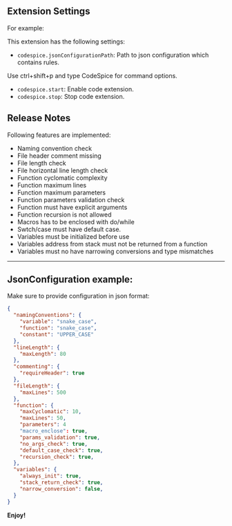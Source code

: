 ## Extension Settings

For example:

This extension has the following settings:
* `codespice.jsonConfigurationPath`: Path to json configuration which contains rules.

Use ctrl+shift+p and type CodeSpice for command options.
* `codespice.start`: Enable code extension.
* `codespice.stop`: Stop code extension.

## Release Notes

Following features are implemented:
* Naming convention check
* File header comment missing 
* File length check
* File horizontal line length check
* Function cyclomatic complexity
* Function maximum lines
* Function maximum parameters
* Function parameters validation check
* Function must have explicit arguments
* Function recursion is not allowed
* Macros has to be enclosed with do/while
* Swtch/case must have default case.
* Variables must be initialized before use
* Variables address from stack must not be returned from a function
* Variables must no have narrowing conversions and type mismatches 

---

## JsonConfiguration example:

Make sure to provide configuration in json format:

```json
{
  "namingConventions": {
    "variable": "snake_case",
    "function": "snake_case",
    "constant": "UPPER_CASE"
  },
  "lineLength": {
    "maxLength": 80
  },
  "commenting": {
    "requireHeader": true
  },
  "fileLength": {
    "maxLines": 500
  },
  "function": {
    "maxCyclomatic": 10,
    "maxLines": 50,
    "parameters": 4
    "macro_enclose": true,
    "params_validation": true,
    "no_args_check": true,
    "default_case_check": true,
    "recursion_check": true,
  },
  "variables": {
    "always_init": true,
    "stack_return_check": true,
    "narrow_conversion": false,
  }
}
```

**Enjoy!**
